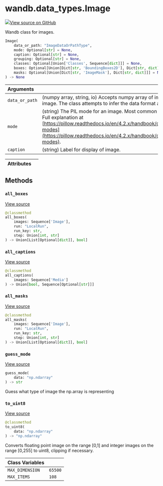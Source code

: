 # wandb.data\_types.Image

[![](https://www.tensorflow.org/images/GitHub-Mark-32px.png)View source on GitHub](https://www.github.com/wandb/client/tree/v0.12.2/wandb/sdk/data_types.py#L1755-L2248)

Wandb class for images.

```python
Image(
    data_or_path: "ImageDataOrPathType",
    mode: Optional[str] = None,
    caption: Optional[str] = None,
    grouping: Optional[str] = None,
    classes: Optional[Union['Classes', Sequence[dict]]] = None,
    boxes: Optional[Union[Dict[str, 'BoundingBoxes2D'], Dict[str, dict]]] = None,
    masks: Optional[Union[Dict[str, 'ImageMask'], Dict[str, dict]]] = None
) -> None
```

| Arguments |  |
| :--- | :--- |
| `data_or_path` | \(numpy array, string, io\) Accepts numpy array of image data, or a PIL image. The class attempts to infer the data format and converts it. |
| `mode` | \(string\) The PIL mode for an image. Most common are "L", "RGB", "RGBA". Full explanation at [https://pillow.readthedocs.io/en/4.2.x/handbook/concepts.html\#concept-modes](https://pillow.readthedocs.io/en/4.2.x/handbook/concepts.html#concept-modes). |
| `caption` | \(string\) Label for display of image. |

| Attributes |  |
| :--- | :--- |


## Methods

### `all_boxes` <a id="all_boxes"></a>

[View source](https://www.github.com/wandb/client/tree/v0.12.2/wandb/sdk/data_types.py#L2173-L2194)

```python
@classmethod
all_boxes(
    images: Sequence['Image'],
    run: "LocalRun",
    run_key: str,
    step: Union[int, str]
) -> Union[List[Optional[dict]], bool]
```

### `all_captions` <a id="all_captions"></a>

[View source](https://www.github.com/wandb/client/tree/v0.12.2/wandb/sdk/data_types.py#L2196-L2200)

```python
@classmethod
all_captions(
    images: Sequence['Media']
) -> Union[bool, Sequence[Optional[str]]]
```

### `all_masks` <a id="all_masks"></a>

[View source](https://www.github.com/wandb/client/tree/v0.12.2/wandb/sdk/data_types.py#L2150-L2171)

```python
@classmethod
all_masks(
    images: Sequence['Image'],
    run: "LocalRun",
    run_key: str,
    step: Union[int, str]
) -> Union[List[Optional[dict]], bool]
```

### `guess_mode` <a id="guess_mode"></a>

[View source](https://www.github.com/wandb/client/tree/v0.12.2/wandb/sdk/data_types.py#L2044-L2058)

```python
guess_mode(
    data: "np.ndarray"
) -> str
```

Guess what type of image the np.array is representing

### `to_uint8` <a id="to_uint8"></a>

[View source](https://www.github.com/wandb/client/tree/v0.12.2/wandb/sdk/data_types.py#L2060-L2082)

```python
@classmethod
to_uint8(
    data: "np.ndarray"
) -> "np.ndarray"
```

Converts floating point image on the range \[0,1\] and integer images on the range \[0,255\] to uint8, clipping if necessary.

| Class Variables |  |
| :--- | :--- |
| `MAX_DIMENSION` | `65500` |
| `MAX_ITEMS` | `108` |


